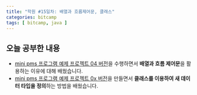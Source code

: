 ```yaml
---
title: "학원 #15일차: 배열과 흐름제어문, 클래스"
categories: bitcamp
tags: [ bitcamp, java ]
---
```


## 오늘 공부한 내용

- [mini pms 프로그램 예제 프로젝트 04 버전](https://github.com/hayeon17kim/bitcamp-workspace/tree/master/bitcamp-java-project-04)을 수행하면서 **배열과 흐름 제어문**을 활용하는 이유에 대해 배웠습니다.
- [mini pms 프로그램 예제 프로젝트 0x 버전](https://github.com/hayeon17kim/bitcamp-workspace/tree/master/bitcamp-java-project-0x)을 만들면서 **클래스를 이용하여 새 데이터 타입을 정의**하는 방법을 배웠습니다.

